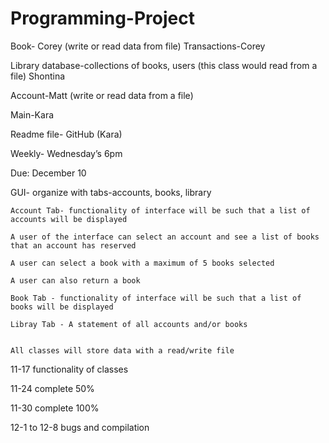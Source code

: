 # Programming-Project

Book- Corey (write or read data from file)
Transactions-Corey 

Library database-collections of books, users (this class would read from a file) Shontina

Account-Matt (write or read data from a file)

Main-Kara

Readme file- GitHub (Kara)

Weekly- Wednesday’s 6pm

Due: December 10

GUI- organize with tabs-accounts, books, library

	Account Tab- functionality of interface will be such that a list of accounts will be displayed

	A user of the interface can select an account and see a list of books that an account has reserved 

	A user can select a book with a maximum of 5 books selected

	A user can also return a book

	Book Tab - functionality of interface will be such that a list of books will be displayed 

	Libray Tab - A statement of all accounts and/or books   


	All classes will store data with a read/write file  




11-17 functionality of classes

11-24 complete 50%

11-30 complete 100%

12-1 to 12-8 bugs and compilation
